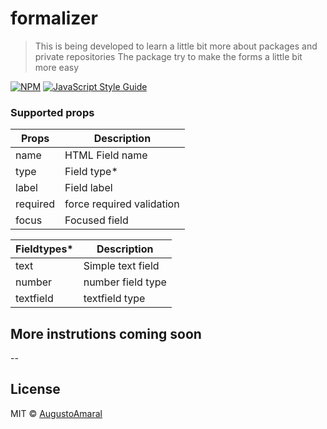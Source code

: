 # formalizer

> This is being developed to learn a little bit more about packages and private repositories
> The package try to make the forms a little bit more easy

[![NPM](https://img.shields.io/npm/v/formalizer.svg)](https://www.npmjs.com/package/formalizer) [![JavaScript Style Guide](https://img.shields.io/badge/code_style-standard-brightgreen.svg)](https://standardjs.com)

### Supported props

| Props    | Description               |
| -------- | ------------------------- |
| name     | HTML Field name           |
| type     | Field type*               |
| label    | Field label               |
| required | force required validation |
| focus    | Focused field             |

| Fieldtypes* | Description       |
| ----------- | ----------------- |
| text        | Simple text field |
| number      | number field type |
| textfield   | textfield type    |

## More instrutions coming soon
--


## License

MIT © [AugustoAmaral](https://github.com/AugustoAmaral)
